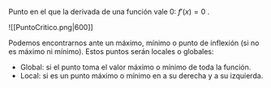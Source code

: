 Punto en el que la derivada de una función vale 0: $f'(x)=0$ .

![[PuntoCritico.png|600]]

Podemos encontrarnos ante un máximo, mínimo o punto de inflexión (si no es máximo ni mínimo).
Estos puntos serán locales o globales:
- Global: si el punto toma el valor máximo o mínimo de toda la función.
- Local: si es un punto máximo o mínimo en a su derecha y a su izquierda.
